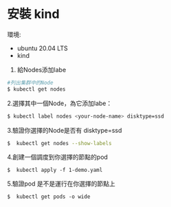 # 安裝 kind

環境:
- ubuntu 20.04 LTS
- kind


1. 給Nodes添加labe

```bash
#列出集群中的Node
$ kubectl get nodes
```

2.選擇其中一個Node，為它添加labe：

```bash
$ kubectl label nodes <your-node-name> disktype=ssd
```

3.驗證你選擇的Node是否有 disktype=ssd

```bash
$  kubectl get nodes --show-labels
```

4.創建一個調度到你選擇的節點的pod

```
$  kubectl apply -f 1-demo.yaml

```

5.驗證pod 是不是運行在你選擇的節點上

```
$  kubectl get pods -o wide

```

